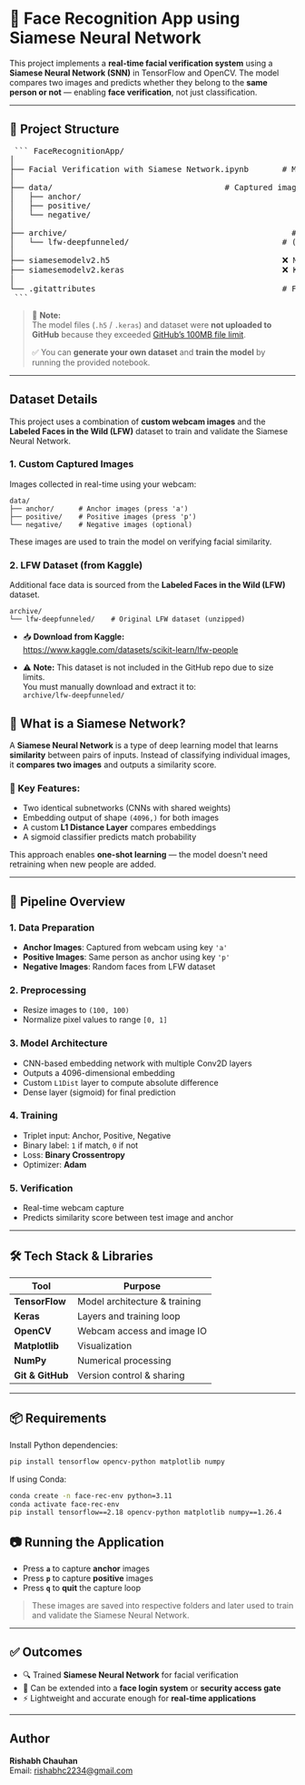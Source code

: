 # 🧠 Face Recognition App using Siamese Neural Network

This project implements a **real-time facial verification system** using a **Siamese Neural Network (SNN)** in TensorFlow and OpenCV. The model compares two images and predicts whether they belong to the **same person or not** — enabling **face verification**, not just classification.

---

## 📁 Project Structure

<pre lang="markdown"> ``` FaceRecognitionApp/
│
├── Facial Verification with Siamese Network.ipynb       # Main training notebook
│
├── data/                                    # Captured images
│   ├── anchor/
│   ├── positive/
│   └── negative/
│
├── archive/                                               # Dataset folder
│   └── lfw-deepfunneled/                                # (original LFW data)
│
├── siamesemodelv2.h5                                    ❌ Model file (not uploaded due to size)
├── siamesemodelv2.keras                                 ❌ Keras format model (also too large for GitHub)
│
└── .gitattributes                                       # For Git LFS tracking (if enabled)
 ``` </pre>

> 🛑 **Note:**  
> The model files (`.h5` / `.keras`) and dataset were **not uploaded to GitHub** because they exceeded [GitHub’s 100MB file limit](https://docs.github.com/en/repositories/working-with-files/managing-large-files/about-large-files-on-github).  
>  
> ✅ You can **generate your own dataset** and **train the model** by running the provided notebook.

---

## Dataset Details

This project uses a combination of **custom webcam images** and the **Labeled Faces in the Wild (LFW)** dataset to train and validate the Siamese Neural Network.

### 1. Custom Captured Images
Images collected in real-time using your webcam:

```
data/
├── anchor/      # Anchor images (press 'a')
├── positive/    # Positive images (press 'p')
└── negative/    # Negative images (optional)
```

These images are used to train the model on verifying facial similarity.

### 2. LFW Dataset (from Kaggle)
Additional face data is sourced from the **Labeled Faces in the Wild (LFW)** dataset.

```
archive/
└── lfw-deepfunneled/    # Original LFW dataset (unzipped)
```

- 📥 **Download from Kaggle:**  
  https://www.kaggle.com/datasets/scikit-learn/lfw-people

- ⚠️ **Note:** This dataset is not included in the GitHub repo due to size limits.  
  You must manually download and extract it to:  
  `archive/lfw-deepfunneled/`


## 🧪 What is a Siamese Network?

A **Siamese Neural Network** is a type of deep learning model that learns **similarity** between pairs of inputs. Instead of classifying individual images, it **compares two images** and outputs a similarity score.

### 🧬 Key Features:
- Two identical subnetworks (CNNs with shared weights)
- Embedding output of shape `(4096,)` for both images
- A custom **L1 Distance Layer** compares embeddings
- A sigmoid classifier predicts match probability

This approach enables **one-shot learning** — the model doesn't need retraining when new people are added.

---

## 🚀 Pipeline Overview

### 1. **Data Preparation**
- **Anchor Images**: Captured from webcam using key `'a'`
- **Positive Images**: Same person as anchor using key `'p'`
- **Negative Images**: Random faces from LFW dataset

### 2. **Preprocessing**
- Resize images to `(100, 100)`
- Normalize pixel values to range `[0, 1]`

### 3. **Model Architecture**
- CNN-based embedding network with multiple Conv2D layers
- Outputs a 4096-dimensional embedding
- Custom `L1Dist` layer to compute absolute difference
- Dense layer (sigmoid) for final prediction

### 4. **Training**
- Triplet input: Anchor, Positive, Negative
- Binary label: `1` if match, `0` if not
- Loss: **Binary Crossentropy**
- Optimizer: **Adam**

### 5. **Verification**
- Real-time webcam capture
- Predicts similarity score between test image and anchor

---

## 🛠️ Tech Stack & Libraries

| Tool            | Purpose                      |
|-----------------|------------------------------|
| **TensorFlow**  | Model architecture & training|
| **Keras**       | Layers and training loop     |
| **OpenCV**      | Webcam access and image IO   |
| **Matplotlib**  | Visualization                |
| **NumPy**       | Numerical processing         |
| **Git & GitHub**| Version control & sharing    |

---

## 📦 Requirements

Install Python dependencies:

```bash
pip install tensorflow opencv-python matplotlib numpy 
```
If using Conda:
```bash
conda create -n face-rec-env python=3.11
conda activate face-rec-env
pip install tensorflow==2.18 opencv-python matplotlib numpy==1.26.4
```
## 📷 Running the Application

- Press **`a`** to capture **anchor** images  
- Press **`p`** to capture **positive** images  
- Press **`q`** to **quit** the capture loop  

> These images are saved into respective folders and later used to train and validate the Siamese Neural Network.

---

## ✅ Outcomes

- 🔍 Trained **Siamese Neural Network** for facial verification  
- 🔐 Can be extended into a **face login system** or **security access gate**  
- ⚡ Lightweight and accurate enough for **real-time applications**

---
## Author
**Rishabh Chauhan**  
Email: rishabhc2234@gmail.com

